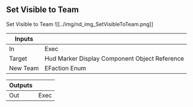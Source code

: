 ## Set Visible to Team
Set Visible to Team
![[../img/nd_img_SetVisibleToTeam.png]]

|Inputs||
|--|--|
| In | Exec |
| Target | Hud Marker Display Component Object Reference |
| New Team | EFaction Enum |

|Outputs||
|--|--|
| Out | Exec |
